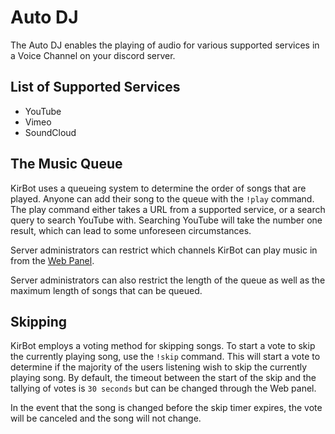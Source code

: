 # Auto DJ
The Auto DJ enables the playing of audio for various supported services in a Voice Channel on your discord server.

## List of Supported Services
* YouTube
* Vimeo
* SoundCloud

## The Music Queue
KirBot uses a queueing system to determine the order of songs that are played. Anyone can add their song to the queue with the `!play` command. The play command either takes a URL from a supported service, or a search query to search YouTube with. Searching YouTube will take the number one result, which can lead to some unforeseen circumstances.

Server administrators can restrict which channels KirBot can play music in from the [Web Panel](../web/general.md).

Server administrators can also restrict the length of the queue as well as the maximum length of songs that can be queued.

## Skipping
KirBot employs a voting method for skipping songs. To start a vote to skip the currently playing song, use the `!skip` command. This will start a vote to determine if the majority of the users listening wish to skip the currently playing song. By default, the timeout between the start of the skip and the tallying of votes is `30 seconds` but can be changed through the Web panel.

In the event that the song is changed before the skip timer expires, the vote will be canceled and the song will not change.
